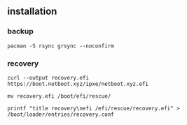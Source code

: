 ## installation

### backup 

```
pacman -S rsync grsync --noconfirm
```


### recovery

```
curl --output recovery.efi https://boot.netboot.xyz/ipxe/netboot.xyz.efi
```

```
mv recovery.efi /boot/efi/rescue/
```

```
printf "title recovery\nefi /efi/rescue/recovery.efi" > /boot/loader/entries/recovery.conf
```
